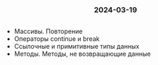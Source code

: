 <h3 style="text-align: center; padding-bottom: 14px">2024-03-19</h3>

* Массивы. Повторение 
* Операторы continue и break
* Ссылочные и примитивные типы данных 
* Методы. Методы, не возвращающие данные
